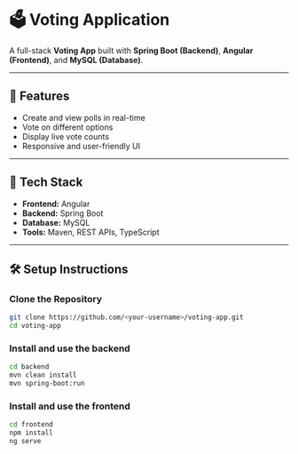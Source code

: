 # 🗳️ Voting Application

A full-stack **Voting App** built with **Spring Boot (Backend)**, **Angular (Frontend)**, and **MySQL (Database)**.

---

## 🚀 Features
- Create and view polls in real-time
- Vote on different options
- Display live vote counts
- Responsive and user-friendly UI

---

## 🧩 Tech Stack
- **Frontend:** Angular
- **Backend:** Spring Boot
- **Database:** MySQL
- **Tools:** Maven, REST APIs, TypeScript

---

## 🛠️ Setup Instructions
### Clone the Repository
```bash
git clone https://github.com/<your-username>/voting-app.git
cd voting-app
````

### Install and use the backend
```bash
cd backend
mvn clean install
mvn spring-boot:run
```
### Install and use the frontend
```bash
cd frontend
npm install
ng serve
```

